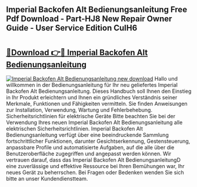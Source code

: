 ## Imperial Backofen Alt Bedienungsanleitung Free Pdf Download - Part-HJ8 New Repair Owner Guide - User Service Edition CuIH6

# <h2><a href="http://df2z2b8.blite.top/?on=Imperial+Backofen+Alt+Bedienungsanleitung">🔗Download 👉🔴 Imperial Backofen Alt Bedienungsanleitung</a></h2>

[![Imperial Backofen Alt Bedienungsanleitung new download](https://i.imgur.com/lujVjoI.png)](http://df2z2b8.blite.top/?on=Imperial+Backofen+Alt+Bedienungsanleitung)
Hallo und willkommen in der Bedienungsanleitung für Ihr neu geliefertes Imperial Backofen Alt Bedienungsanleitung. Dieses Handbuch soll Ihnen den Einstieg in Ihr Produkt erleichtern und Ihnen ein gründliches Verständnis seiner Merkmale, Funktionen und Fähigkeiten vermitteln. Sie finden Anweisungen zur Installation, Verwendung, Wartung und Fehlerbehebung. Sicherheitsrichtlinien für elektrische Geräte Bitte beachten Sie bei der Verwendung Ihres neuen Imperial Backofen Alt Bedienungsanleitung alle elektrischen Sicherheitsrichtlinien. Imperial Backofen Alt Bedienungsanleitung verfügt über eine beeindruckende Sammlung fortschrittlicher Funktionen, darunter Gesichtserkennung, Gestensteuerung, anpassbare Profile und automatisierte Aufgaben, auf die alle über die Benutzeroberfläche zugegriffen und angepasst werden können. Wir vertrauen darauf, dass das Imperial Backofen Alt BedienungsanleitungD eine zuverlässige und effektive Ressource bei Ihren Bemühungen war, Ihr neues Gerät zu beherrschen. Bei Fragen oder Bedenken wenden Sie sich bitte an unser Kundendienstteam.
